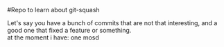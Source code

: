 #Repo to learn about git-squash

Let's say you have a bunch of commits that are not that interesting, and a good one that fixed a feature or something.  
at the moment i have:
one mosd
